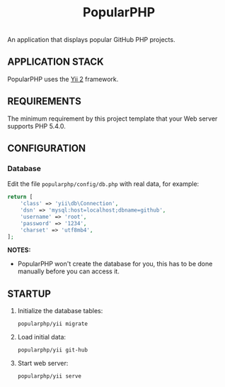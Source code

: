 <p align="center">
    <h1 align="center">PopularPHP</h1>
    <br>
    An application that displays popular GitHub PHP projects. 
</p>


APPLICATION STACK
-----------------

PopularPHP uses the [Yii 2](http://www.yiiframework.com/) framework.



REQUIREMENTS
------------

The minimum requirement by this project template that your Web server supports PHP 5.4.0.



CONFIGURATION
-------------

### Database

Edit the file `popularphp/config/db.php` with real data, for example:

```php
return [
    'class' => 'yii\db\Connection',
    'dsn' => 'mysql:host=localhost;dbname=github',
    'username' => 'root',
    'password' => '1234',
    'charset' => 'utf8mb4',
];
```

**NOTES:**
- PopularPHP won't create the database for you, this has to be done manually before you can access it.


STARTUP
-------

1. Initialize the database tables:

    ```
    popularphp/yii migrate
    ```

2. Load initial data:

    ```
    popularphp/yii git-hub
    ```

3. Start web server:

    ```
    popularphp/yii serve
    ```
